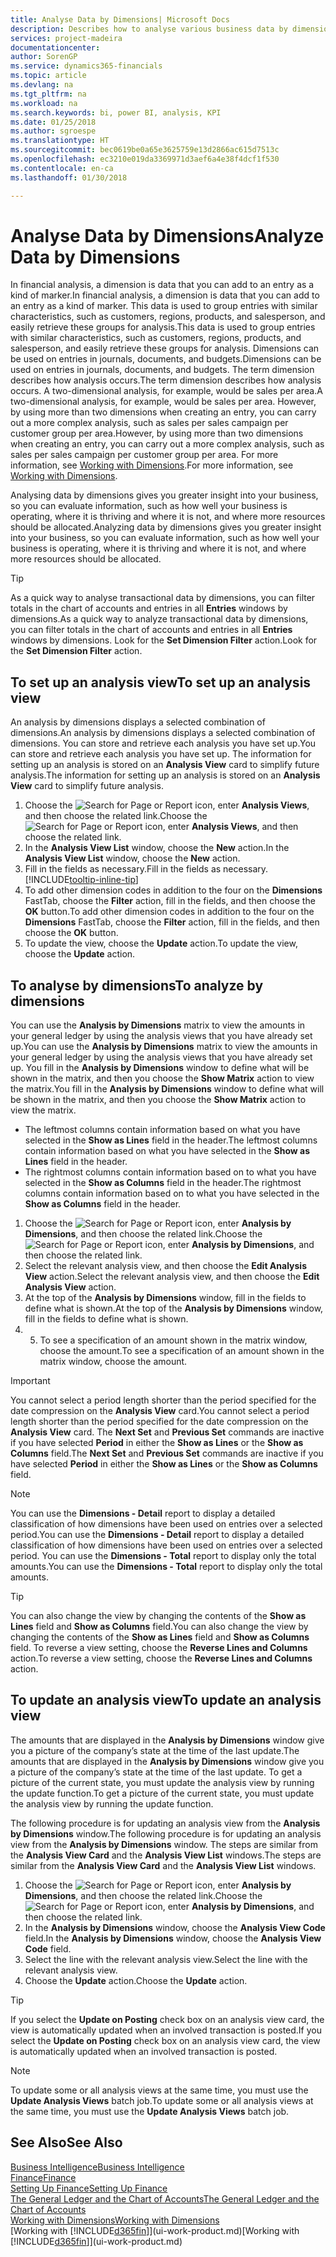 ```yaml
---
title: Analyse Data by Dimensions| Microsoft Docs
description: Describes how to analyse various business data by dimensions.
services: project-madeira
documentationcenter: 
author: SorenGP
ms.service: dynamics365-financials
ms.topic: article
ms.devlang: na
ms.tgt_pltfrm: na
ms.workload: na
ms.search.keywords: bi, power BI, analysis, KPI
ms.date: 01/25/2018
ms.author: sgroespe
ms.translationtype: HT
ms.sourcegitcommit: bec0619be0a65e3625759e13d2866ac615d7513c
ms.openlocfilehash: ec3210e019da3369971d3aef6a4e38f4dcf1f530
ms.contentlocale: en-ca
ms.lasthandoff: 01/30/2018

---
```

#  <a name="analyze-data-by-dimensions"></a><span data-ttu-id="7df6b-103">Analyse Data by Dimensions</span><span class="sxs-lookup"><span data-stu-id="7df6b-103">Analyze Data by Dimensions</span></span>
<span data-ttu-id="7df6b-104">In financial analysis, a dimension is data that you can add to an entry as a kind of marker.</span><span class="sxs-lookup"><span data-stu-id="7df6b-104">In financial analysis, a dimension is data that you can add to an entry as a kind of marker.</span></span> <span data-ttu-id="7df6b-105">This data is used to group entries with similar characteristics, such as customers, regions, products, and salesperson, and easily retrieve these groups for analysis.</span><span class="sxs-lookup"><span data-stu-id="7df6b-105">This data is used to group entries with similar characteristics, such as customers, regions, products, and salesperson, and easily retrieve these groups for analysis.</span></span> <span data-ttu-id="7df6b-106">Dimensions can be used on entries in journals, documents, and budgets.</span><span class="sxs-lookup"><span data-stu-id="7df6b-106">Dimensions can be used on entries in journals, documents, and budgets.</span></span> <span data-ttu-id="7df6b-107">The term dimension describes how analysis occurs.</span><span class="sxs-lookup"><span data-stu-id="7df6b-107">The term dimension describes how analysis occurs.</span></span> <span data-ttu-id="7df6b-108">A two-dimensional analysis, for example, would be sales per area.</span><span class="sxs-lookup"><span data-stu-id="7df6b-108">A two-dimensional analysis, for example, would be sales per area.</span></span> <span data-ttu-id="7df6b-109">However, by using more than two dimensions when creating an entry, you can carry out a more complex analysis, such as sales per sales campaign per customer group per area.</span><span class="sxs-lookup"><span data-stu-id="7df6b-109">However, by using more than two dimensions when creating an entry, you can carry out a more complex analysis, such as sales per sales campaign per customer group per area.</span></span> <span data-ttu-id="7df6b-110">For more information, see [Working with Dimensions](finance-dimensions.md).</span><span class="sxs-lookup"><span data-stu-id="7df6b-110">For more information, see [Working with Dimensions](finance-dimensions.md).</span></span>

<span data-ttu-id="7df6b-111">Analysing data by dimensions gives you greater insight into your business, so you can evaluate information, such as how well your business is operating, where it is thriving and where it is not, and where more resources should be allocated.</span><span class="sxs-lookup"><span data-stu-id="7df6b-111">Analyzing data by dimensions gives you greater insight into your business, so you can evaluate information, such as how well your business is operating, where it is thriving and where it is not, and where more resources should be allocated.</span></span>

> [!TIP]
> <span data-ttu-id="7df6b-112">As a quick way to analyse transactional data by dimensions, you can filter totals in the chart of accounts and entries in all **Entries** windows by dimensions.</span><span class="sxs-lookup"><span data-stu-id="7df6b-112">As a quick way to analyze transactional data by dimensions, you can filter totals in the chart of accounts and entries in all **Entries** windows by dimensions.</span></span> <span data-ttu-id="7df6b-113">Look for the **Set Dimension Filter** action.</span><span class="sxs-lookup"><span data-stu-id="7df6b-113">Look for the **Set Dimension Filter** action.</span></span>

## <a name="to-set-up-an-analysis-view"></a><span data-ttu-id="7df6b-114">To set up an analysis view</span><span class="sxs-lookup"><span data-stu-id="7df6b-114">To set up an analysis view</span></span>  
<span data-ttu-id="7df6b-115">An analysis by dimensions displays a selected combination of dimensions.</span><span class="sxs-lookup"><span data-stu-id="7df6b-115">An analysis by dimensions displays a selected combination of dimensions.</span></span> <span data-ttu-id="7df6b-116">You can store and retrieve each analysis you have set up.</span><span class="sxs-lookup"><span data-stu-id="7df6b-116">You can store and retrieve each analysis you have set up.</span></span> <span data-ttu-id="7df6b-117">The information for setting up an analysis is stored on an **Analysis View** card to simplify future analysis.</span><span class="sxs-lookup"><span data-stu-id="7df6b-117">The information for setting up an analysis is stored on an **Analysis View** card to simplify future analysis.</span></span>  

1. <span data-ttu-id="7df6b-118">Choose the ![Search for Page or Report](media/ui-search/search_small.png "Search for Page or Report icon") icon, enter **Analysis Views**, and then choose the related link.</span><span class="sxs-lookup"><span data-stu-id="7df6b-118">Choose the ![Search for Page or Report](media/ui-search/search_small.png "Search for Page or Report icon") icon, enter **Analysis Views**, and then choose the related link.</span></span>  
2. <span data-ttu-id="7df6b-119">In the **Analysis View List** window, choose the **New** action.</span><span class="sxs-lookup"><span data-stu-id="7df6b-119">In the **Analysis View List** window, choose the **New** action.</span></span>
3. <span data-ttu-id="7df6b-120">Fill in the fields as necessary.</span><span class="sxs-lookup"><span data-stu-id="7df6b-120">Fill in the fields as necessary.</span></span> [!INCLUDE[tooltip-inline-tip](includes/tooltip-inline-tip_md.md)]
4. <span data-ttu-id="7df6b-121">To add other dimension codes in addition to the four on the **Dimensions** FastTab, choose the **Filter** action, fill in the fields, and then choose the **OK** button.</span><span class="sxs-lookup"><span data-stu-id="7df6b-121">To add other dimension codes in addition to the four on the **Dimensions** FastTab, choose the **Filter** action, fill in the fields, and then choose the **OK** button.</span></span>  
5. <span data-ttu-id="7df6b-122">To update the view, choose the **Update** action.</span><span class="sxs-lookup"><span data-stu-id="7df6b-122">To update the view, choose the **Update** action.</span></span>

## <a name="to-analyze-by-dimensions"></a><span data-ttu-id="7df6b-123">To analyse by dimensions</span><span class="sxs-lookup"><span data-stu-id="7df6b-123">To analyze by dimensions</span></span>
<span data-ttu-id="7df6b-124">You can use the **Analysis by Dimensions** matrix to view the amounts in your general ledger by using the analysis views that you have already set up.</span><span class="sxs-lookup"><span data-stu-id="7df6b-124">You can use the **Analysis by Dimensions** matrix to view the amounts in your general ledger by using the analysis views that you have already set up.</span></span> <span data-ttu-id="7df6b-125">You fill in the **Analysis by Dimensions** window to define what will be shown in the matrix, and then you choose the **Show Matrix** action to view the matrix.</span><span class="sxs-lookup"><span data-stu-id="7df6b-125">You fill in the **Analysis by Dimensions** window to define what will be shown in the matrix, and then you choose the **Show Matrix** action to view the matrix.</span></span>  

- <span data-ttu-id="7df6b-126">The leftmost columns contain information based on what you have selected in the **Show as Lines** field in the header.</span><span class="sxs-lookup"><span data-stu-id="7df6b-126">The leftmost columns contain information based on what you have selected in the **Show as Lines** field in the header.</span></span>  
- <span data-ttu-id="7df6b-127">The rightmost columns contain information based on to what you have selected in the **Show as Columns** field in the header.</span><span class="sxs-lookup"><span data-stu-id="7df6b-127">The rightmost columns contain information based on to what you have selected in the **Show as Columns** field in the header.</span></span>  

1. <span data-ttu-id="7df6b-128">Choose the ![Search for Page or Report](media/ui-search/search_small.png "Search for Page or Report icon") icon, enter **Analysis by Dimensions**, and then choose the related link.</span><span class="sxs-lookup"><span data-stu-id="7df6b-128">Choose the ![Search for Page or Report](media/ui-search/search_small.png "Search for Page or Report icon") icon, enter **Analysis by Dimensions**, and then choose the related link.</span></span>  
2. <span data-ttu-id="7df6b-129">Select the relevant analysis view,  and then choose the **Edit Analysis View** action.</span><span class="sxs-lookup"><span data-stu-id="7df6b-129">Select the relevant analysis view,  and then choose the **Edit Analysis View** action.</span></span>
3. <span data-ttu-id="7df6b-130">At the top of the **Analysis by Dimensions** window, fill in the fields to define what is shown.</span><span class="sxs-lookup"><span data-stu-id="7df6b-130">At the top of the **Analysis by Dimensions** window, fill in the fields to define what is shown.</span></span>
4. 5. <span data-ttu-id="7df6b-131">To see a specification of an amount shown in the matrix window, choose the amount.</span><span class="sxs-lookup"><span data-stu-id="7df6b-131">To see a specification of an amount shown in the matrix window, choose the amount.</span></span>  

> [!IMPORTANT]  
>   <span data-ttu-id="7df6b-132">You cannot select a period length shorter than the period specified for the date compression on the **Analysis View** card.</span><span class="sxs-lookup"><span data-stu-id="7df6b-132">You cannot select a period length shorter than the period specified for the date compression on the **Analysis View** card.</span></span> <span data-ttu-id="7df6b-133">The **Next Set** and **Previous Set** commands are inactive if you have selected **Period** in either the **Show as Lines** or the **Show as Columns** field.</span><span class="sxs-lookup"><span data-stu-id="7df6b-133">The **Next Set** and **Previous Set** commands are inactive if you have selected **Period** in either the **Show as Lines** or the **Show as Columns** field.</span></span>  

> [!NOTE]  
>   <span data-ttu-id="7df6b-134">You can use the **Dimensions - Detail** report to display a detailed classification of how dimensions have been used on entries over a selected period.</span><span class="sxs-lookup"><span data-stu-id="7df6b-134">You can use the **Dimensions - Detail** report to display a detailed classification of how dimensions have been used on entries over a selected period.</span></span> <span data-ttu-id="7df6b-135">You can use the **Dimensions - Total** report to display only the total amounts.</span><span class="sxs-lookup"><span data-stu-id="7df6b-135">You can use the **Dimensions - Total** report to display only the total amounts.</span></span>  

> [!TIP]  
>   <span data-ttu-id="7df6b-136">You can also change the view by changing the contents of the **Show as Lines** field and **Show as Columns** field.</span><span class="sxs-lookup"><span data-stu-id="7df6b-136">You can also change the view by changing the contents of the **Show as Lines** field and **Show as Columns** field.</span></span> <span data-ttu-id="7df6b-137">To reverse a view setting, choose the **Reverse Lines and Columns** action.</span><span class="sxs-lookup"><span data-stu-id="7df6b-137">To reverse a view setting, choose the **Reverse Lines and Columns** action.</span></span>

## <a name="to-update-an-analysis-view"></a><span data-ttu-id="7df6b-138">To update an analysis view</span><span class="sxs-lookup"><span data-stu-id="7df6b-138">To update an analysis view</span></span>  
<span data-ttu-id="7df6b-139">The amounts that are displayed in the **Analysis by Dimensions** window give you a picture of the company’s state at the time of the last update.</span><span class="sxs-lookup"><span data-stu-id="7df6b-139">The amounts that are displayed in the **Analysis by Dimensions** window give you a picture of the company’s state at the time of the last update.</span></span> <span data-ttu-id="7df6b-140">To get a picture of the current state, you must update the analysis view by running the update function.</span><span class="sxs-lookup"><span data-stu-id="7df6b-140">To get a picture of the current state, you must update the analysis view by running the update function.</span></span>

<span data-ttu-id="7df6b-141">The following procedure is for updating an analysis view from the **Analysis by Dimensions** window.</span><span class="sxs-lookup"><span data-stu-id="7df6b-141">The following procedure is for updating an analysis view from the **Analysis by Dimensions** window.</span></span> <span data-ttu-id="7df6b-142">The steps are similar from the **Analysis View Card** and the **Analysis View List** windows.</span><span class="sxs-lookup"><span data-stu-id="7df6b-142">The steps are similar from the **Analysis View Card** and the **Analysis View List** windows.</span></span>  

1. <span data-ttu-id="7df6b-143">Choose the ![Search for Page or Report](media/ui-search/search_small.png "Search for Page or Report icon") icon, enter **Analysis by Dimensions**, and then choose the related link.</span><span class="sxs-lookup"><span data-stu-id="7df6b-143">Choose the ![Search for Page or Report](media/ui-search/search_small.png "Search for Page or Report icon") icon, enter **Analysis by Dimensions**, and then choose the related link.</span></span>  
2. <span data-ttu-id="7df6b-144">In the **Analysis by Dimensions** window, choose the **Analysis View Code** field.</span><span class="sxs-lookup"><span data-stu-id="7df6b-144">In the **Analysis by Dimensions** window, choose the **Analysis View Code** field.</span></span>  
3. <span data-ttu-id="7df6b-145">Select the line with the relevant analysis view.</span><span class="sxs-lookup"><span data-stu-id="7df6b-145">Select the line with the relevant analysis view.</span></span>  
4. <span data-ttu-id="7df6b-146">Choose the **Update** action.</span><span class="sxs-lookup"><span data-stu-id="7df6b-146">Choose the **Update** action.</span></span>  

> [!TIP]  
>   <span data-ttu-id="7df6b-147">If you select the **Update on Posting** check box on an analysis view card, the view is automatically updated when an involved transaction is posted.</span><span class="sxs-lookup"><span data-stu-id="7df6b-147">If you select the **Update on Posting** check box on an analysis view card, the view is automatically updated when an involved transaction is posted.</span></span>

> [!NOTE]  
>   <span data-ttu-id="7df6b-148">To update some or all analysis views at the same time, you must use the **Update Analysis Views** batch job.</span><span class="sxs-lookup"><span data-stu-id="7df6b-148">To update some or all analysis views at the same time, you must use the **Update Analysis Views** batch job.</span></span>  

## <a name="see-also"></a><span data-ttu-id="7df6b-149">See Also</span><span class="sxs-lookup"><span data-stu-id="7df6b-149">See Also</span></span>
[<span data-ttu-id="7df6b-150">Business Intelligence</span><span class="sxs-lookup"><span data-stu-id="7df6b-150">Business Intelligence</span></span>](bi.md)  
[<span data-ttu-id="7df6b-151">Finance</span><span class="sxs-lookup"><span data-stu-id="7df6b-151">Finance</span></span>](finance.md)  
[<span data-ttu-id="7df6b-152">Setting Up Finance</span><span class="sxs-lookup"><span data-stu-id="7df6b-152">Setting Up Finance</span></span>](finance-setup-finance.md)  
[<span data-ttu-id="7df6b-153">The General Ledger and the Chart of Accounts</span><span class="sxs-lookup"><span data-stu-id="7df6b-153">The General Ledger and the Chart of Accounts</span></span>](finance-general-ledger.md)  
[<span data-ttu-id="7df6b-154">Working with Dimensions</span><span class="sxs-lookup"><span data-stu-id="7df6b-154">Working with Dimensions</span></span>](finance-dimensions.md)  
<span data-ttu-id="7df6b-155">[Working with [!INCLUDE[d365fin](includes/d365fin_md.md)]](ui-work-product.md)</span><span class="sxs-lookup"><span data-stu-id="7df6b-155">[Working with [!INCLUDE[d365fin](includes/d365fin_md.md)]](ui-work-product.md)</span></span>  

